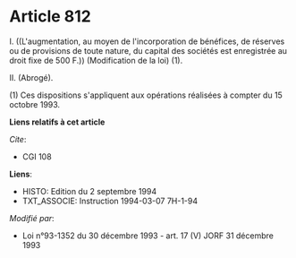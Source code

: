 # Article 812

I. ((L'augmentation, au moyen de l'incorporation de bénéfices, de réserves ou de provisions de toute nature, du capital des
sociétés est enregistrée au droit fixe de 500 F.)) (Modification de la loi) (1).

II. (Abrogé).

(1) Ces dispositions s'appliquent aux opérations réalisées à compter du 15 octobre 1993.

**Liens relatifs à cet article**

_Cite_:

  - CGI 108

**Liens**:

  - HISTO: Edition du 2 septembre 1994
  - TXT_ASSOCIE: Instruction 1994-03-07 7H-1-94

_Modifié par_:

  - Loi n°93-1352 du 30 décembre 1993 - art. 17 (V) JORF 31 décembre 1993

